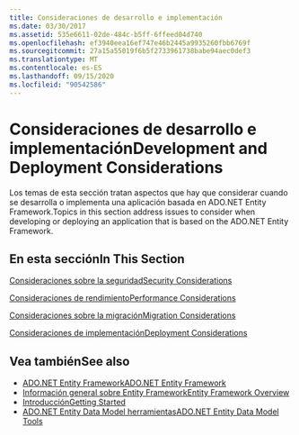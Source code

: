 ```yaml
---
title: Consideraciones de desarrollo e implementación
ms.date: 03/30/2017
ms.assetid: 535e6611-02de-484c-b5ff-6ffeed04d740
ms.openlocfilehash: ef3940eea16ef747e46b2445a9935260fbb6769f
ms.sourcegitcommit: 27a15a55019f6b5f2733961738babe94aec0def3
ms.translationtype: MT
ms.contentlocale: es-ES
ms.lasthandoff: 09/15/2020
ms.locfileid: "90542586"
---
```

# <a name="development-and-deployment-considerations"></a><span data-ttu-id="88d83-102">Consideraciones de desarrollo e implementación</span><span class="sxs-lookup"><span data-stu-id="88d83-102">Development and Deployment Considerations</span></span>
<span data-ttu-id="88d83-103">Los temas de esta sección tratan aspectos que hay que considerar cuando se desarrolla o implementa una aplicación basada en ADO.NET Entity Framework.</span><span class="sxs-lookup"><span data-stu-id="88d83-103">Topics in this section address issues to consider when developing or deploying an application that is based on the ADO.NET Entity Framework.</span></span>  
  
## <a name="in-this-section"></a><span data-ttu-id="88d83-104">En esta sección</span><span class="sxs-lookup"><span data-stu-id="88d83-104">In This Section</span></span>  
 [<span data-ttu-id="88d83-105">Consideraciones sobre la seguridad</span><span class="sxs-lookup"><span data-stu-id="88d83-105">Security Considerations</span></span>](security-considerations.md)  
  
 [<span data-ttu-id="88d83-106">Consideraciones de rendimiento</span><span class="sxs-lookup"><span data-stu-id="88d83-106">Performance Considerations</span></span>](performance-considerations.md)  
  
 [<span data-ttu-id="88d83-107">Consideraciones sobre la migración</span><span class="sxs-lookup"><span data-stu-id="88d83-107">Migration Considerations</span></span>](migration-considerations.md)  
  
 [<span data-ttu-id="88d83-108">Consideraciones de implementación</span><span class="sxs-lookup"><span data-stu-id="88d83-108">Deployment Considerations</span></span>](deployment-considerations.md)  
  
## <a name="see-also"></a><span data-ttu-id="88d83-109">Vea también</span><span class="sxs-lookup"><span data-stu-id="88d83-109">See also</span></span>

- [<span data-ttu-id="88d83-110">ADO.NET Entity Framework</span><span class="sxs-lookup"><span data-stu-id="88d83-110">ADO.NET Entity Framework</span></span>](index.md)
- [<span data-ttu-id="88d83-111">Información general sobre Entity Framework</span><span class="sxs-lookup"><span data-stu-id="88d83-111">Entity Framework Overview</span></span>](overview.md)
- [<span data-ttu-id="88d83-112">Introducción</span><span class="sxs-lookup"><span data-stu-id="88d83-112">Getting Started</span></span>](getting-started.md)
- <span data-ttu-id="88d83-113">[ADO.NET Entity Data Model herramientas](/previous-versions/dotnet/netframework-4.0/bb399249(v=vs.100))</span><span class="sxs-lookup"><span data-stu-id="88d83-113">[ADO.NET Entity Data Model Tools](/previous-versions/dotnet/netframework-4.0/bb399249(v=vs.100))</span></span>
